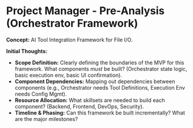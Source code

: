 # Project Manager - Pre-Analysis (Orchestrator Framework)

**Concept:** AI Tool Integration Framework for File I/O.

**Initial Thoughts:**
*   **Scope Definition:** Clearly defining the boundaries of the MVP for this framework. What components *must* be built? (Orchestrator state logic, basic execution env, basic UI confirmation).
*   **Component Dependencies:** Mapping out dependencies between components (e.g., Orchestrator needs Tool Definitions, Execution Env needs Config Mgmt).
*   **Resource Allocation:** What skillsets are needed to build each component? (Backend, Frontend, DevOps, Security).
*   **Timeline & Phasing:** Can this framework be built incrementally? What are the major milestones? 